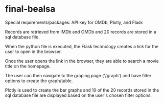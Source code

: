 # final-bealsa

Special requirements/packages: API key for OMDb, Plotly, and Flask

Records are retrieved from IMDb and OMDb and 20 records are stored in a sql database file. 

When the python file is executed, the Flask technology creates a link for the user to open in the browser. 

Once the user opens the link in the browser, they are able to search a movie title on the homepage.

The user can then navigate to the graping page ('/graph') and have filter options to create the graph/table.

Plotly is used to create the bar graphs and 10 of the 20 records stored in the sql database file are displayed based on the user's chosen filter options. 
